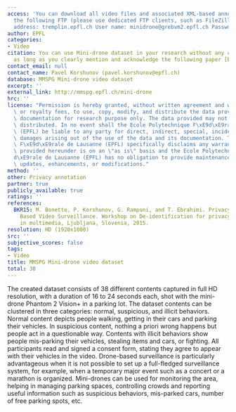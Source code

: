 ```yaml
---
access: 'You can download all video files and associated XML-based annotations from
  the following FTP (please use dedicated FTP clients, such as FileZilla or FireFTP):  FTP
  address: tremplin.epfl.ch User name: minidrone@grebvm2.epfl.ch Password: IH)cJ9c81*1H74kv'
author: EPFL
categories:
- Video
citation: You can use Mini-drone dataset in your research without any conditions,
  as long as you clearly mention and acknowledge the following paper [BKR15].
contact_email: null
contact_name: Pavel Korshunov (pavel.korshunov@epfl.ch)
database: MMSPG Mini-drone video dataset
excerpt: ''
external_link: http://mmspg.epfl.ch/mini-drone
hrc: ''
license: "Permission is hereby granted, without written agreement and without license\
  \ or royalty fees, to use, copy, modify, and distribute the data provided and its\
  \ documentation for research purpose only. The data provided may not be commercially\
  \ distributed. In no event shall the Ecole Polytechnique F\xE9d\xE9rale de Lausanne\
  \ (EPFL) be liable to any party for direct, indirect, special, incidental, or consequential\
  \ damages arising out of the use of the data and its documentation. The Ecole Polytechnique\
  \ F\xE9d\xE9rale de Lausanne (EPFL) specifically disclaims any warranties. The data\
  \ provided hereunder is on an \"as is\" basis and the Ecole Polytechnique F\xE9\
  d\xE9rale de Lausanne (EPFL) has no obligation to provide maintenance, support,\
  \ updates, enhancements, or modifications."
method: ''
other: Privacy annotation
partner: true
publicly_available: true
ratings: ''
references:
  BKR15: M. Bonetto, P. Korshunov, G. Ramponi, and T. Ebrahimi. Privacy in Mini-drone
    Based Video Surveillance. Workshop on De-identification for privacy protection
    in multimedia, Ljubljana, Slovenia, 2015.
resolution: HD (1920x1080)
src: ''
subjective_scores: false
tags:
- Video
title: MMSPG Mini-drone video dataset
total: 38
---
```


The created dataset consists of 38 different contents captured in full HD resolution, with a duration of 16 to 24 seconds each, shot with the mini-drone Phantom 2 Vision+ in a parking lot. The dataset contents can be clustered in three categories: normal, suspicious, and illicit behaviors. Normal content depicts people walking, getting in their cars and parking their vehicles. In suspicious content, nothing a priori wrong happens but people act in a questionable way. Contents with illicit behaviors show people mis-parking their vehicles, stealing items and cars, or fighting. All participants read and signed a consent form, stating they agree to appear with their vehicles in the video. Drone-based surveillance is particularly advantageous when it is not possible to set up a full-fledged surveillance system, for example, when a temporary major event such as a concert or a marathon is organized. Mini-drones can be used for monitoring the area, helping in managing parking spaces, controlling crowds and reporting useful information such as suspicious behaviors, mis-parked cars, number of free parking spots, etc.